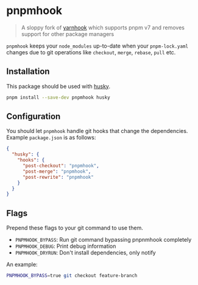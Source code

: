 # pnpmhook

> A sloppy fork of [yarnhook](https://github.com/frontsideair/yarnhook) which supports pnpm v7 and
> removes support for other package managers

`pnpmhook` keeps your `node_modules` up-to-date when your `pnpm-lock.yaml` changes due to git
operations like `checkout`, `merge`, `rebase`, `pull` etc.

## Installation

This package should be used with [husky](https://www.npmjs.com/package/husky).

```sh
pnpm install --save-dev pnpmhook husky
```

## Configuration

You should let `pnpmhook` handle git hooks that change the dependencies. Example `package.json` is
as follows:

```json
{
  "husky": {
    "hooks": {
      "post-checkout": "pnpmhook",
      "post-merge": "pnpmhook",
      "post-rewrite": "pnpmhook"
    }
  }
}
```

## Flags

Prepend these flags to your git command to use them.

- `PNPMHOOK_BYPASS`: Run git command bypassing pnpnmhook completely
- `PNPMHOOK_DEBUG`: Print debug information
- `PNPMHOOK_DRYRUN`: Don't install dependencies, only notify

An example:

```sh
PNPMHOOK_BYPASS=true git checkout feature-branch
```
